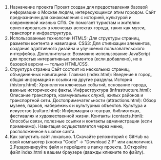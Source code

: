 1.	Назначение проекта Проект создан для предоставления базовой информации о Москве людям, интересующимся этим городом. Сайт предназначен для ознакомления с историей, культурой и современной жизнью СПб. Он помогает туристам и жителям ориентироваться в ключевых аспектах города, таких как музеи, транспорт и инфраструктура.
2.	Использованные технологии HTML5: Для структуры страниц, разметки контента и навигации. CSS3: Для стилизации элементов, создания адаптивного дизайна и улучшения пользовательского интерфейса. Дополнительно: Возможно использование JavaScript для простых интерактивных элементов (если добавлено), но в базовой версии — только HTML/CSS.
3.	Структура страниц Сайт состоит из нескольких страниц, объединенных навигацией: Главная (index.html): Введение в город, общая информация и ссылки на другие разделы. История (history.html): Хронология ключевых событий, основание города, важные исторические факты. Инфраструктура (infrastructure.html): Описание транспорта, коммунальных служб, жилых районов и транспортной сети. Достопримечательности (attractions.html): Обзор музеев, парков, набережных и культурных объектов. Культура и искусство (culture.html): Информация о театрах, библиотеках, фестивалях и художественной жизни. Контакты (contacts.html): Способы связи, полезные ссылки и контакты администрации (если применимо). Навигация осуществляется через меню, расположенное в шапке сайта.
4.	Как запустить сайт локально. 1.Скачайте репозиторий с GitHub на свой компьютер (кнопка "Code" → "Download ZIP" или аналогично). 2.Разархивируйте файл и перейдите в папку проекта. 3.Откройте файл index.html в вашем браузере (дважды кликните по файлу).
